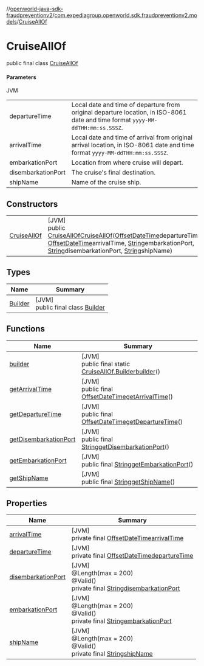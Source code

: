 //[openworld-java-sdk-fraudpreventionv2](../../../index.md)/[com.expediagroup.openworld.sdk.fraudpreventionv2.models](../index.md)/[CruiseAllOf](index.md)

# CruiseAllOf

public final class [CruiseAllOf](index.md)

#### Parameters

JVM

| | |
|---|---|
| departureTime | Local date and time of departure from original departure location, in ISO-8061 date and time format `yyyy-MM-ddTHH:mm:ss.SSSZ`. |
| arrivalTime | Local date and time of arrival from original arrival location, in ISO-8061 date and time format `yyyy-MM-ddTHH:mm:ss.SSSZ`. |
| embarkationPort | Location from where cruise will depart. |
| disembarkationPort | The cruise's final destination. |
| shipName | Name of the cruise ship. |

## Constructors

| | |
|---|---|
| [CruiseAllOf](-cruise-all-of.md) | [JVM]<br>public [CruiseAllOf](index.md)[CruiseAllOf](-cruise-all-of.md)([OffsetDateTime](https://docs.oracle.com/javase/8/docs/api/java/time/OffsetDateTime.html)departureTime, [OffsetDateTime](https://docs.oracle.com/javase/8/docs/api/java/time/OffsetDateTime.html)arrivalTime, [String](https://docs.oracle.com/javase/8/docs/api/java/lang/String.html)embarkationPort, [String](https://docs.oracle.com/javase/8/docs/api/java/lang/String.html)disembarkationPort, [String](https://docs.oracle.com/javase/8/docs/api/java/lang/String.html)shipName) |

## Types

| Name | Summary |
|---|---|
| [Builder](-builder/index.md) | [JVM]<br>public final class [Builder](-builder/index.md) |

## Functions

| Name | Summary |
|---|---|
| [builder](builder.md) | [JVM]<br>public final static [CruiseAllOf.Builder](-builder/index.md)[builder](builder.md)() |
| [getArrivalTime](get-arrival-time.md) | [JVM]<br>public final [OffsetDateTime](https://docs.oracle.com/javase/8/docs/api/java/time/OffsetDateTime.html)[getArrivalTime](get-arrival-time.md)() |
| [getDepartureTime](get-departure-time.md) | [JVM]<br>public final [OffsetDateTime](https://docs.oracle.com/javase/8/docs/api/java/time/OffsetDateTime.html)[getDepartureTime](get-departure-time.md)() |
| [getDisembarkationPort](get-disembarkation-port.md) | [JVM]<br>public final [String](https://docs.oracle.com/javase/8/docs/api/java/lang/String.html)[getDisembarkationPort](get-disembarkation-port.md)() |
| [getEmbarkationPort](get-embarkation-port.md) | [JVM]<br>public final [String](https://docs.oracle.com/javase/8/docs/api/java/lang/String.html)[getEmbarkationPort](get-embarkation-port.md)() |
| [getShipName](get-ship-name.md) | [JVM]<br>public final [String](https://docs.oracle.com/javase/8/docs/api/java/lang/String.html)[getShipName](get-ship-name.md)() |

## Properties

| Name | Summary |
|---|---|
| [arrivalTime](index.md#130121370%2FProperties%2F-1883119931) | [JVM]<br>private final [OffsetDateTime](https://docs.oracle.com/javase/8/docs/api/java/time/OffsetDateTime.html)[arrivalTime](index.md#130121370%2FProperties%2F-1883119931) |
| [departureTime](index.md#-1285059905%2FProperties%2F-1883119931) | [JVM]<br>private final [OffsetDateTime](https://docs.oracle.com/javase/8/docs/api/java/time/OffsetDateTime.html)[departureTime](index.md#-1285059905%2FProperties%2F-1883119931) |
| [disembarkationPort](index.md#1295146354%2FProperties%2F-1883119931) | [JVM]<br>@Length(max = 200)<br>@Valid()<br>private final [String](https://docs.oracle.com/javase/8/docs/api/java/lang/String.html)[disembarkationPort](index.md#1295146354%2FProperties%2F-1883119931) |
| [embarkationPort](index.md#-492940342%2FProperties%2F-1883119931) | [JVM]<br>@Length(max = 200)<br>@Valid()<br>private final [String](https://docs.oracle.com/javase/8/docs/api/java/lang/String.html)[embarkationPort](index.md#-492940342%2FProperties%2F-1883119931) |
| [shipName](index.md#-901685485%2FProperties%2F-1883119931) | [JVM]<br>@Length(max = 200)<br>@Valid()<br>private final [String](https://docs.oracle.com/javase/8/docs/api/java/lang/String.html)[shipName](index.md#-901685485%2FProperties%2F-1883119931) |
